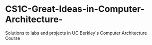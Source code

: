 # CS1C-Great-Ideas-in-Computer-Architecture-
Solutions to labs and projects in UC Berkley's Computer Architecture Course

